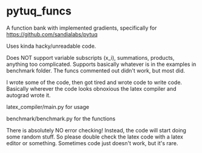 # pytuq_funcs
A function bank with implemented gradients, specifically for https://github.com/sandialabs/pytuq

Uses kinda hacky/unreadable code.

Does NOT support variable subscripts (x_i), summations, products, anything too complicated.
Supports basically whatever is in the examples in benchmark folder.
The funcs commented out didn't work, but most did.

I wrote some of the code, then got tired and wrote code to write code.
Basically wherever the code looks obnoxious the latex compiler and autograd wrote it.

latex_compiler/main.py for usage

benchmark/benchmark.py for the functions

There is absolutely NO error checking! Instead, the code will start doing some random stuff. So please double check the latex code with a latex editor or something. Sometimes code just doesn't work, but it's rare.


